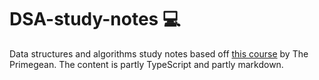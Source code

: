 # DSA-study-notes 💻

Data structures and algorithms study notes based off [this course](https://frontendmasters.com/courses/algorithms/) by The Primegean.
The content is partly TypeScript and partly markdown.
